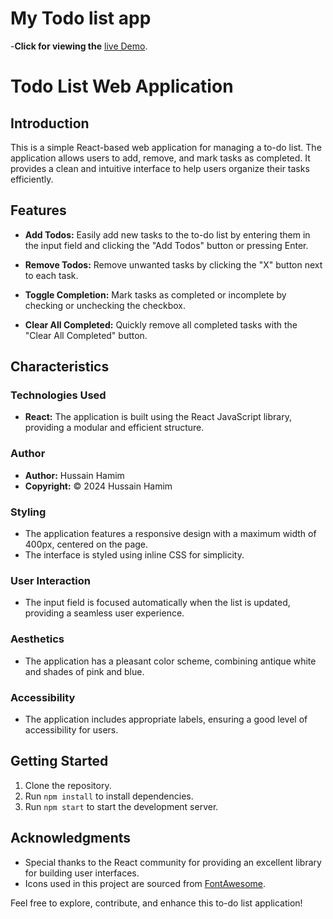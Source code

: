 # My Todo list app

-**Click for viewing the** [live Demo](https://my-todo-list-hussain-hamim.vercel.app/).

# Todo List Web Application

## Introduction
This is a simple React-based web application for managing a to-do list. The application allows users to add, remove, and mark tasks as completed. It provides a clean and intuitive interface to help users organize their tasks efficiently.

## Features
- **Add Todos:** Easily add new tasks to the to-do list by entering them in the input field and clicking the "Add Todos" button or pressing Enter.

- **Remove Todos:** Remove unwanted tasks by clicking the "X" button next to each task.

- **Toggle Completion:** Mark tasks as completed or incomplete by checking or unchecking the checkbox.

- **Clear All Completed:** Quickly remove all completed tasks with the "Clear All Completed" button.

## Characteristics

### Technologies Used
- **React:** The application is built using the React JavaScript library, providing a modular and efficient structure.

### Author
- **Author:** Hussain Hamim
- **Copyright:** © 2024 Hussain Hamim

### Styling
- The application features a responsive design with a maximum width of 400px, centered on the page.
- The interface is styled using inline CSS for simplicity.

### User Interaction
- The input field is focused automatically when the list is updated, providing a seamless user experience.

### Aesthetics
- The application has a pleasant color scheme, combining antique white and shades of pink and blue.

### Accessibility
- The application includes appropriate labels, ensuring a good level of accessibility for users.

## Getting Started
1. Clone the repository.
2. Run `npm install` to install dependencies.
3. Run `npm start` to start the development server.


## Acknowledgments
- Special thanks to the React community for providing an excellent library for building user interfaces.
- Icons used in this project are sourced from [FontAwesome](https://fontawesome.com/).

Feel free to explore, contribute, and enhance this to-do list application!





